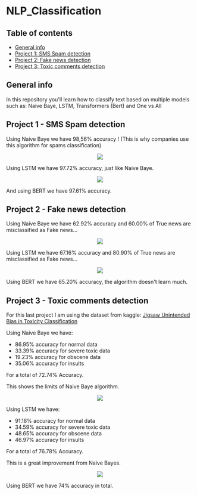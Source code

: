 # NLP_Classification

## Table of contents
* [General info](#general-info)
* [Project 1: SMS Spam detection](#project-1---sms-spam-detection)
* [Project 2: Fake news detection](#project-2---fake-news-detection)
* [Project 3: Toxic comments detection](#project-3---toxic-comments-detection)

## General info
In this repository you'll learn how to classify text based on multiple models such as: Naive Baye, LSTM, Transformers (Bert) and One vs All

## Project 1 - SMS Spam detection

Using Naive Baye we have 98,56% accuracy ! (This is why companies use this algorithm for spams classification)

<p align="center">
<img src="https://user-images.githubusercontent.com/65224852/150574725-1796aa22-348e-4763-a100-d422ef67cf52.PNG">
</p>

Using LSTM we have 97.72% accuracy, just like Naive Baye.

<p align="center">
<img src="https://user-images.githubusercontent.com/65224852/150574731-ba2c0042-1fa4-4871-bab5-4d27f59b7aa4.PNG">
</p>

And using BERT we have 97.61% accuracy.

## Project 2 - Fake news detection

Using Naive Baye we have 62.92% accuracy and 60.00% of True news are misclassified as Fake news...

<p align="center">
<img src="https://user-images.githubusercontent.com/65224852/150576073-f012070b-c34c-4218-aa96-3b16bc694863.PNG">
</p>

Using LSTM we have 67.16% accuracy and 80.90% of True news are misclassified as Fake news...

<p align="center">
<img src="https://user-images.githubusercontent.com/65224852/150576076-05b8f3a1-df53-4df3-a580-a584e8f9fe0d.PNG">
</p>

Using BERT we have 65.20% accuracy, the algorithm doesn't learn much.

## Project 3 - Toxic comments detection

For this last project I am using the dataset from kaggle: <a href='https://www.kaggle.com/c/jigsaw-unintended-bias-in-toxicity-classification'>Jigsaw Unintended Bias in Toxicity Classification</a>

Using Naive Baye we have:
* 86.95% accuracy for normal data
* 33.39% accuracy for severe toxic data
* 19.23% accuracy for obscene data
* 35.06% accuracy for insults

For a total of 72.74% Accuracy.

This shows the limits of Naive Baye algorithm.

<p align="center">
<img src="https://user-images.githubusercontent.com/65224852/189272269-2320e2f3-3233-4c78-8a07-81f332221380.png">
</p>

Using LSTM we have:
* 91.18% accuracy for normal data
* 34.59% accuracy for severe toxic data
* 48.65% accuracy for obscene data
* 46.97% accuracy for insults

For a total of 76.78% Accuracy.

This is a great improvement from Naive Bayes.

<p align="center">
<img src="https://user-images.githubusercontent.com/65224852/189272275-b5c4a050-fc06-4c1f-8a9e-45165cb64cbc.png">
</p>

Using BERT we have 74% accuracy in total.
